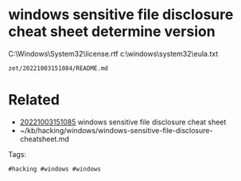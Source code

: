 # windows sensitive file disclosure cheat sheet determine version
C:\Windows\System32\license.rtf
c:\windows\system32\eula.txt

` zet/20221003151084/README.md `

# Related

- [20221003151085](/zet/20221003151085/README.md) windows sensitive file disclosure cheat sheet
- ~/kb/hacking/windows/windows-sensitive-file-disclosure-cheatsheet.md

Tags:

    #hacking #windows #windows 
